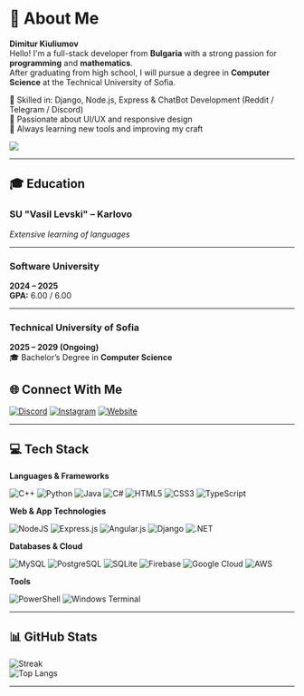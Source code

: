 # 💫 About Me

**Dimitur Kiuliumov**  
Hello! I'm a full-stack developer from **Bulgaria** with a strong passion for **programming** and **mathematics**.  
After graduating from high school, I will pursue a degree in **Computer Science** at the Technical University of Sofia.

🔧 Skilled in: Django, Node.js, Express & ChatBot Development (Reddit / Telegram / Discord)  
📱 Passionate about UI/UX and responsive design  
🚀 Always learning new tools and improving my craft  

![](https://cdna.artstation.com/p/assets/images/images/016/733/442/original/vitaliy-zaramenskikh-.gif?1553253568)

---
## 🎓 Education

### SU "Vasil Levski" – Karlovo  
*Extensive learning of languages*

---

### Software University  
**2024 – 2025**  
**GPA:** 6.00 / 6.00

---

### Technical University of Sofia  
**2025 – 2029 (Ongoing)**  
🎓 Bachelor’s Degree in **Computer Science**

## 🌐 Connect With Me

[![Discord](https://img.shields.io/badge/Discord-%237289DA.svg?logo=discord&logoColor=white)](https://discord.gg/UEjnQeAHYx)
[![Instagram](https://img.shields.io/badge/Instagram-%23E4405F.svg?logo=Instagram&logoColor=white)](https://instagram.com/kiuliumov)
[![Website](https://img.shields.io/badge/Website-%23007ACC.svg?logo=Google-Chrome&logoColor=white)](https://kiuliumov.github.io/Cantina)

---

## 💻 Tech Stack

**Languages & Frameworks**

![C++](https://img.shields.io/badge/C++-%2300599C.svg?style=for-the-badge&logo=c%2B%2B&logoColor=white)
![Python](https://img.shields.io/badge/Python-3670A0?style=for-the-badge&logo=python&logoColor=ffdd54)
![Java](https://img.shields.io/badge/Java-%23ED8B00.svg?style=for-the-badge&logo=openjdk&logoColor=white)
![C#](https://img.shields.io/badge/C%23-%23239120.svg?style=for-the-badge&logo=csharp&logoColor=white)
![HTML5](https://img.shields.io/badge/HTML5-%23E34F26.svg?style=for-the-badge&logo=html5&logoColor=white)
![CSS3](https://img.shields.io/badge/CSS3-%231572B6.svg?style=for-the-badge&logo=css3&logoColor=white)
![TypeScript](https://img.shields.io/badge/TypeScript-%23007ACC.svg?style=for-the-badge&logo=typescript&logoColor=white)

**Web & App Technologies**

![NodeJS](https://img.shields.io/badge/Node.js-6DA55F?style=for-the-badge&logo=node.js&logoColor=white)
![Express.js](https://img.shields.io/badge/Express.js-%23404d59.svg?style=for-the-badge&logo=express&logoColor=%2361DAFB)
![Angular.js](https://img.shields.io/badge/Angular.js-%23E23237.svg?style=for-the-badge&logo=angularjs&logoColor=white)
![Django](https://img.shields.io/badge/Django-%23092E20.svg?style=for-the-badge&logo=django&logoColor=white)
![.NET](https://img.shields.io/badge/.NET-5C2D91?style=for-the-badge&logo=.net&logoColor=white)

**Databases & Cloud**

![MySQL](https://img.shields.io/badge/MySQL-4479A1.svg?style=for-the-badge&logo=mysql&logoColor=white)
![PostgreSQL](https://img.shields.io/badge/Postgres-%23316192.svg?style=for-the-badge&logo=postgresql&logoColor=white)
![SQLite](https://img.shields.io/badge/SQLite-%2307405e.svg?style=for-the-badge&logo=sqlite&logoColor=white)
![Firebase](https://img.shields.io/badge/Firebase-a08021?style=for-the-badge&logo=firebase&logoColor=ffcd34)
![Google Cloud](https://img.shields.io/badge/GoogleCloud-%234285F4.svg?style=for-the-badge&logo=google-cloud&logoColor=white)
![AWS](https://img.shields.io/badge/AWS-%23FF9900.svg?style=for-the-badge&logo=amazon-aws&logoColor=white)

**Tools**

![PowerShell](https://img.shields.io/badge/PowerShell-%235391FE.svg?style=for-the-badge&logo=powershell&logoColor=white)
![Windows Terminal](https://img.shields.io/badge/Windows%20Terminal-%234D4D4D.svg?style=for-the-badge&logo=windows-terminal&logoColor=white)

---

## 📊 GitHub Stats

![Streak](https://nirzak-streak-stats.vercel.app/?user=Kiuliumov&theme=dark&hide_border=false)  
![Top Langs](https://github-readme-stats.vercel.app/api/top-langs/?username=Kiuliumov&theme=dark&hide_border=false&include_all_commits=true&count_private=true&layout=compact)

---
